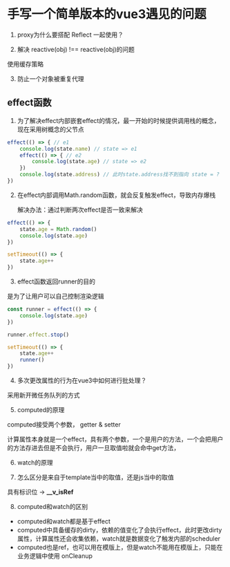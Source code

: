 # 手写一个简单版本的vue3遇见的问题

1. proxy为什么要搭配 Reflect 一起使用？
   

2. 解决 reactive(obj) !== reactive(obj)的问题

使用缓存策略

3. 防止一个对象被重复代理


## effect函数

1. 为了解决effect内部嵌套effect的情况，最一开始的时候提供调用栈的概念，现在采用树概念的父节点

```js
effect(() => { // e1
    console.log(state.name) // state => e1
    effect(() => { // e2
        console.log(state.age) // state => e2
    })
    console.log(state.address) // 此时state.address找不到指向 state = ?
})
```

2. 在effect内部调用Math.random函数，就会反复触发effect，导致内存爆栈
   
   解决办法：通过判断两次effect是否一致来解决

```js
effect(() => {
    state.age = Math.random()
    console.log(state.age)
})

setTimeout(() => {
    state.age++
})
```

3. effect函数返回runner的目的

是为了让用户可以自己控制渲染逻辑

```js
const runner = effect(() => {
    console.log(state.age)
})

runner.effect.stop()

setTimeout(() => {
    state.age++
    runner()
})
```

4. 多次更改属性的行为在vue3中如何进行批处理？

采用新开微任务队列的方式


5. computed的原理

computed接受两个参数， getter & setter

计算属性本身就是一个effect，具有两个参数，一个是用户的方法，一个会把用户的方法存进去但是不会执行，用户一旦取值啦就会命中get方法， 

6. watch的原理

7. 怎么区分是来自于template当中的取值，还是js当中的取值

具有标识位 -> **__v_isRef**

8. computed和watch的区别

+ computed和watch都是基于effect
+ computed中具备缓存的dirty，依赖的值变化了会执行effect，此时更改dirty属性，计算属性还会收集依赖，watch就是数据变化了触发内部的scheduler
+ computed也是ref，也可以用在模版上，但是watch不能用在模版上，只能在业务逻辑中使用 onCleanup